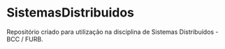 # SistemasDistribuidos

Repositório criado para utilização na disciplina de Sistemas Distribuídos - BCC / FURB.
